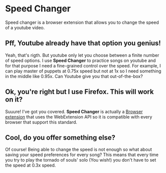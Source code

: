 # Speed Changer

Speed changer is a browser extension that allows you to change the speed of a youtube video.

## Pff, Youtube already have that option you genius!

Yeah, that's rigth. But youtube only let you choose between a finite number of speed options. I use **Speed Changer** to practice songs on youtube and for that purpose I need a fine-grained control over the speed. For example, I can play master of puppets at 0.75x speed but not at 1x so I need something in the middle like 0.95x. Can Youtube give you that out-of-the-box?

## Ok, you're right but I use Firefox. This will work on it?

Suuure! I've got you covered. **Speed Changer** is actually a [Browser extension](https://developer.mozilla.org/en-US/docs/Mozilla/Add-ons/WebExtensions) that uses the WebExtension API so it is compatible with every browser that support this standard.

## Cool, do you offer something else?

Of course! Being able to change the speed is not enough so what about saving your speed preferences for every song? This means that every time you try to play the tornado of souls' solo (You wish!) you don't have to set the speed at 0.3x speed.

